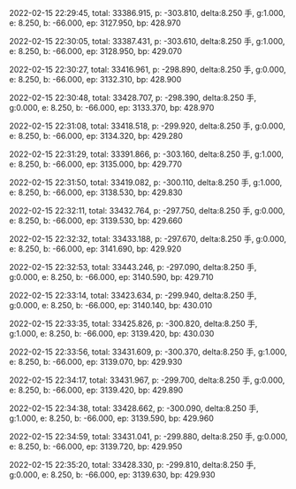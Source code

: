 2022-02-15 22:29:45, total: 33386.915, p: -303.810, delta:8.250 手, g:1.000, e: 8.250, b: -66.000, ep: 3127.950, bp: 428.970

2022-02-15 22:30:05, total: 33387.431, p: -303.610, delta:8.250 手, g:1.000, e: 8.250, b: -66.000, ep: 3128.950, bp: 429.070

2022-02-15 22:30:27, total: 33416.961, p: -298.890, delta:8.250 手, g:0.000, e: 8.250, b: -66.000, ep: 3132.310, bp: 428.900

2022-02-15 22:30:48, total: 33428.707, p: -298.390, delta:8.250 手, g:0.000, e: 8.250, b: -66.000, ep: 3133.370, bp: 428.970

2022-02-15 22:31:08, total: 33418.518, p: -299.920, delta:8.250 手, g:0.000, e: 8.250, b: -66.000, ep: 3134.320, bp: 429.280

2022-02-15 22:31:29, total: 33391.866, p: -303.160, delta:8.250 手, g:1.000, e: 8.250, b: -66.000, ep: 3135.000, bp: 429.770

2022-02-15 22:31:50, total: 33419.082, p: -300.110, delta:8.250 手, g:1.000, e: 8.250, b: -66.000, ep: 3138.530, bp: 429.830

2022-02-15 22:32:11, total: 33432.764, p: -297.750, delta:8.250 手, g:0.000, e: 8.250, b: -66.000, ep: 3139.530, bp: 429.660

2022-02-15 22:32:32, total: 33433.188, p: -297.670, delta:8.250 手, g:0.000, e: 8.250, b: -66.000, ep: 3141.690, bp: 429.920

2022-02-15 22:32:53, total: 33443.246, p: -297.090, delta:8.250 手, g:0.000, e: 8.250, b: -66.000, ep: 3140.590, bp: 429.710

2022-02-15 22:33:14, total: 33423.634, p: -299.940, delta:8.250 手, g:0.000, e: 8.250, b: -66.000, ep: 3140.140, bp: 430.010

2022-02-15 22:33:35, total: 33425.826, p: -300.820, delta:8.250 手, g:1.000, e: 8.250, b: -66.000, ep: 3139.420, bp: 430.030

2022-02-15 22:33:56, total: 33431.609, p: -300.370, delta:8.250 手, g:1.000, e: 8.250, b: -66.000, ep: 3139.070, bp: 429.930

2022-02-15 22:34:17, total: 33431.967, p: -299.700, delta:8.250 手, g:0.000, e: 8.250, b: -66.000, ep: 3139.420, bp: 429.890

2022-02-15 22:34:38, total: 33428.662, p: -300.090, delta:8.250 手, g:1.000, e: 8.250, b: -66.000, ep: 3139.590, bp: 429.960

2022-02-15 22:34:59, total: 33431.041, p: -299.880, delta:8.250 手, g:0.000, e: 8.250, b: -66.000, ep: 3139.720, bp: 429.950

2022-02-15 22:35:20, total: 33428.330, p: -299.810, delta:8.250 手, g:0.000, e: 8.250, b: -66.000, ep: 3139.630, bp: 429.930